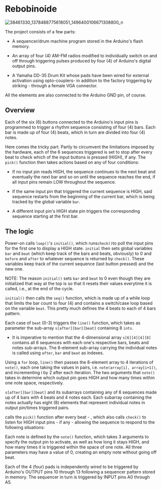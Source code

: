 Rebobinoide 
===========

![38461330_1378488775618051_1496400106671308800_n](https://user-images.githubusercontent.com/55008098/64902170-50f14a00-d657-11e9-9160-7df829bea61e.jpg)

The project consists of a few parts:

* A sequencer/drum machine program stored in the Arduino's flash memory.

* An array of four (4) AM-FM radios modified to individually switch on and off through triggering pulses produced by four (4) of Arduino's digital output pins.

* A Yamaha DD-35 Drum Kit whose pads have been wired for external activation using opto-couplers- in addition to the factory triggering by striking - through a female VGA connector.

All the elements are also connected to the Arduino GND pin, of course.

## Overview

Each of the six (6) buttons connected to the Arduino's input pins is programmed to trigger a rhythm sequence consisting of four (4) bars. Each bar is made up of four (4) beats, which in turn are divided into four (4) notes. 

Here comes the tricky part. Partly to circumvent the limitations imposed by the hardware, each of the 6 sequences triggered is set to stop after every beat to check which of the input buttons is pressed (HIGH), if any. The `pick()` function then takes actions based on any of four conditions:

* If no input pin reads HIGH, the sequence continues to the next beat and eventually the next bar and so on until the sequence reaches the end, if all input pins remain LOW throughout the sequence.

* If the same input pin that triggered the current sequence is HIGH, said sequence restarts from the beginning of the current bar, which is being tracked by the global variable `bar`.

* A different input pin's HIGH state pin triggers the corresponding sequence starting at the first bar.

## The logic

Power-on calls `loop()`'s `initial()`, which runs`check()`to poll the input pins for the first one to display a HIGH state. `initial` then sets global variables `bar` and `beat` (which keep track of the bars and beats, obviously) to 0 and `before` and `after` to whatever sequence is returned by `check()`. These variables keep track of the current sequence (last button pressed) and the new one. 

NOTE: The reason `initial()` sets `bar` and `beat` to 0 even though they are initialized that way at the top is so that it resets their values everytime it is called, i.e., at the end of the cycle.

`initial()` then calls the `seq()` function, which is made up of a while loop that limits the bar count to four (4) and contains a switch/case loop based on the variable `beat`. This pretty much defines the 4 beats to each of 4 bars pattern.

Each case of `beat` (0-3) triggers the `line()` function, which takes as parameter the sub-array `s[after][bar][beat]` containing 8 `ints`. 

* It is imperative to mention that the 4-dimensional array `s[6][4][4][8]` contains all 6 sequences with each one's respective bars, beats and notes sub-arrays. The 8-element sub-array carrying the individual notes is called using `after`, `bar` and `beat` as indexes.

Using a `for` loop, `line()` then passes the 8-element array to 4 iterations of `note()`, each one taking the values in pairs, i.e. `note(array[i], array[i+1])`, and incrementing i by 2 after each iteration. The two arguments that `note()` takes in determine which output pin goes HIGH and how many times within one note space, respectively.



`s[after][bar][beat]` and its subarrays containing any of 6 sequences made up of 4 bars with 4 beats and 4 notes each. Each subarray containing the notes actually has eight (8) elements that represent individual notes in output pin/times triggered pairs. 






calls the `pick()` function after every beat - , which also calls `check()` to listen for HIGH input pins - if any - allowing the sequence to respond to the following situations:



Each note is defined by the `note()` function, which takes 3 arguments to specify the output pin to activate, as well as how long it stays HIGH, and how many times it is triggered within the space of one note. All three parameters may have a value of 0, creating an empty note without going off beat.




Each of the 4 (four) pads is independently wired to be triggered by Arduino's OUTPUT pins 10 through 13 following a sequencer pattern stored in memory. The sequencer in turn is triggered by INPUT pins A0 through A5.







